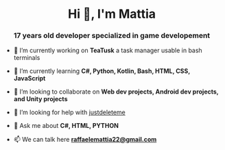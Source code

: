<h1 align="center">Hi 👋, I'm Mattia</h1>
<h3 align="center">17 years old developer specialized in game developement</h3>



- 🔭 I’m currently working on **TeaTusk** a task manager usable in bash terminals

- 🌱 I’m currently learning **C#, Python, Kotlin, Bash, HTML, CSS, JavaScript**

- 👯 I’m looking to collaborate on **Web dev projects, Android dev projects, and Unity projects**

- 🤝 I’m looking for help with [justdeleteme](https://github.com/jdm-contrib/jdm)

- 💬 Ask me about **C#, HTML, PYTHON**

- 📫 We can talk here **raffaelemattia22@gmail.com**

